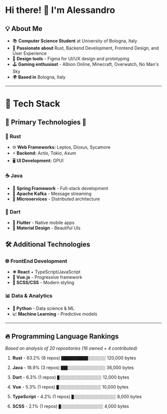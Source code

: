 # Hi there! 👋 I'm Alessandro

## 💡 About Me

* 📚 **Computer Science Student** at University of Bologna, Italy
* 🦀 **Passionate about** Rust, Backend Development, Frontend Design, and User Experience
* 🎨 **Design tools** - Figma for UI/UX design and prototyping
* 🕹️ **Gaming enthusiast** - Albion Online, Minecraft, Overwatch, No Man's Sky
* 🌍 **Based in** Bologna, Italy

---

# 🚀 **Tech Stack**

## 🌟 **Primary Technologies** 🌟

### 🦀 **Rust**
- 🌐 **Web Frameworks:** Leptos, Dioxus, Sycamore
- ⚡ **Backend:** Actix, Tokio, Axum
- 🖥️ **UI Development:** GPUI

### ☕ **Java**
- 🍃 **Spring Framework** - Full-stack development
- 📨 **Apache Kafka** - Message streaming
- 🔧 **Microservices** - Distributed architecture

### 🎯 **Dart**
- 📱 **Flutter** - Native mobile apps
- 🎨 **Material Design** - Beautiful UIs

## 🛠️ **Additional Technologies**

### 🌐 **FrontEnd Development**
- **⚛️ React** + TypeScript/JavaScript
- **💚 Vue.js** - Progressive framework
- **🎨 SCSS/CSS** - Modern styling

### 📊 **Data & Analytics**
- **🐍 Python** - Data science & ML
- **📈 Machine Learning** - Predictive models

---

## 🔥 Programming Language Rankings

*Based on analysis of 20 repositories (16 owned + 4 contributed)*

1. **Rust** - 63.2% (8 repos)
   `████████████░░░░░░░░` 120,000 bytes

2. **Java** - 18.9% (3 repos)
   `███░░░░░░░░░░░░░░░░░` 36,000 bytes

3. **Dart** - 6.3% (1 repos)
   `█░░░░░░░░░░░░░░░░░░░` 12,000 bytes

4. **Vue** - 5.3% (1 repos)
   `█░░░░░░░░░░░░░░░░░░░` 10,000 bytes

5. **TypeScript** - 4.2% (1 repos)
   `█░░░░░░░░░░░░░░░░░░░` 8,000 bytes

6. **SCSS** - 2.1% (1 repos)
   `█░░░░░░░░░░░░░░░░░░░` 4,000 bytes